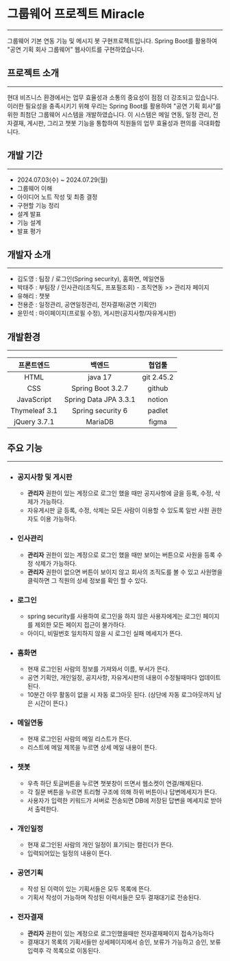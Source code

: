 # 그룹웨어 프로젝트 Miracle


---

그룹웨어 기본 연동 기능 및 메시지 봇 구현프로젝트입니다. 
Spring Boot를 활용하여 "공연 기획 회사 그룹웨어" 웹사이트를 구현하였습니다.


## 프로젝트 소개

---

현대 비즈니스 환경에서는 업무 효율성과 소통의 중요성이 점점 더 강조되고 있습니다. 
이러한 필요성을 충족시키기 위해 우리는 Spring Boot를 활용하여 "공연 기획 회사"를 위한 최첨단 그룹웨어 시스템을 개발하였습니다.
이 시스템은 메일 연동, 일정 관리, 전자결재, 게시판, 그리고 챗봇 기능을 통합하여 직원들의 업무 효율성과 편의를 극대화합니다.


## 개발 기간

---

- 2024.07.03(수) ~ 2024.07.29(월)
- 그룹웨어 이해
- 아이디어 노트 작성 및 최종 결정
- 구현할 기능 정리
- 설계 발표
- 기능 설계
- 발표 평가


## 개발자 소개

---

- 김도영 : 팀장 / 로그인(Spring security), 홈화면, 메일연동
- 박태주 : 부팀장 / 인사관리(조직도, 프포필조회) - 조직연동 >> 관리자 페이지
- 유해리 : 챗봇
- 전용준 : 일정관리, 공연일정관리, 전자결재(공연 기획안)
- 윤민석 : 마이페이지(프로필 수정), 게시판(공지사항/자유게시판)


## 개발환경

---

|프론트엔드|백엔드|협업툴|
|:---:|:---:|:---:|
|HTML|java 17|git 2.45.2|
|CSS|Spring Boot 3.2.7|github|
|JavaScript|Spring Data JPA 3.3.1|notion|
|Thymeleaf 3.1|Spring security 6|padlet|                                                                                     
|jQuery 3.7.1|MariaDB|figma|


## 주요 기능

---

- ### 공지사항 및 게시판
    - **관리자** 권한이 있는 계정으로 로그인 했을 때만 공지사항에 글을 등록, 수정, 삭제가 가능하다.
    - 자유게시판 글 등록, 수정, 삭제는 모든 사람이 이용할 수 있도록 일반 사원 권한자도 이용 가능하다.

- ### 인사관리
    - **관리자** 권한이 있는 계정으로 로그인 했을 때만 보이는 버튼으로 사원을 등록 수정 삭제가 가능하다.
    - **관리자** 권한이 없으면 버튼이 보이지 않고 회사의 조직도를 볼 수 있고 사원명을 클릭하면 그 직원의 
    상세 정보를 확인 할 수 있다.

- ### 로그인
    - spring security를 사용하여 로그인을 하지 않은 사용자에게는 로그인 페이지를 제외한 모든 페이지 접근이 불가하다.
    - 아이디, 비밀번호 일치하지 않을 시 로그인 실패 메세지가 뜬다.
		
- ### 홈화면
    - 현재 로그인된 사람의 정보를 가져와서 이름, 부서가 뜬다.
    - 공연 기획안, 개인일정, 공지사항, 자유게시판의 내용이 수정될때마다 업데이트된다.
    - 10분간 아무 활동이 없을 시 자동 로그아웃 된다. (상단에 자동 로그아웃까지 남은 시간이 뜬다.)

- ### 메일연동
    - 현재 로그인된 사람의 메일 리스트가 뜬다.
    - 리스트에 메일 제목을 누르면 상세 메일 내용이 뜬다.
		
- ### 챗봇
    - 우측 하단 토글버튼을 누르면 챗봇창이 뜨면서 웹소켓이 연결/해제된다.
    - 각 질문 버튼을 누르면 트리형 구조에 의해 하위 버튼이나 답변메세지가 뜬다.
    - 사용자가 입력한 키워드가 서버로 전송되면 DB에 저장된 답변을 메세지로 받아서 출력한다.
		
- ### 개인일정
    - 현재 로그인된 사람의 개인 일정이 표기되는 캘린더가 뜬다.
    - 입력되어있는 일정의 내용이 뜬다.

- ### 공연기획
    - 작성 된 이력이 있는 기획서들은 모두 목록에 뜬다.
    - 기획서 작성이 가능하며 작성된 이력서들은 모두 결재대기로 전송된다.
		
- ### 전자결재
    - **관리자** 권한이 있는 계정으로 로그인했을때만 전자결재페이지 접속가능하다
    - 결재대기 목록의 기획서들만 상세페이지에서 승인, 보류가 가능하고 승인, 보류 입력후 각 목록으로 이동된다.
